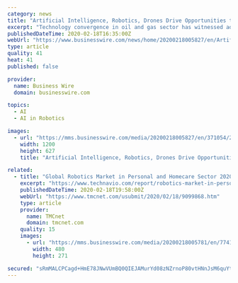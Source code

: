 ```yaml
---
category: news
title: "Artificial Intelligence, Robotics, Drones Drive Opportunities to Transform the Oil & Gas Sector - 2019 - ResearchAndMarkets.com"
excerpt: "Technology convergence in oil and gas sector has witnessed adoption of several technologies such as artificial intelligence (AI), robotic process automation, Big Data analytics, advanced sensor technologies, autonomous robots and drones, which can enable effective inspection of oil rig sites, corrosion and leaks monitoring, enable predictive ..."
publishedDateTime: 2020-02-18T16:35:00Z
webUrl: "https://www.businesswire.com/news/home/20200218005827/en/Artificial-Intelligence-Robotics-Drones-Drive-Opportunities-Transform"
type: article
quality: 41
heat: 41
published: false

provider:
  name: Business Wire
  domain: businesswire.com

topics:
  - AI
  - AI in Robotics

images:
  - url: "https://mms.businesswire.com/media/20200218005827/en/371054/23/ResearchAndMarkets_800px.jpg"
    width: 1200
    height: 627
    title: "Artificial Intelligence, Robotics, Drones Drive Opportunities to Transform the Oil & Gas Sector - 2019 - ResearchAndMarkets.com"

related:
  - title: "Global Robotics Market in Personal and Homecare Sector 2020-2024 | Evolving Opportunities with Blue Frog Robotics SAS and F&P Robotics AG | Technavio"
    excerpt: "https://www.technavio.com/report/robotics-market-in-personal-and-homecare-sector-industry-analysis The market is driven by the emergence of low-price robotic solutions. In addition, the growing use of artificial intelligence is anticipated to boost the growth of the robotics market in personal and homecare sector. With the increasing popularity ..."
    publishedDateTime: 2020-02-18T19:58:00Z
    webUrl: "https://www.tmcnet.com/usubmit/2020/02/18/9099868.htm"
    type: article
    provider:
      name: TMCnet
      domain: tmcnet.com
    quality: 15
    images:
      - url: "https://mms.businesswire.com/media/20200218005781/en/774126/4/Global_Robotics_Market_in_Personal_and_Homecare_Sector_2020-2024.jpg"
        width: 480
        height: 271

secured: "sRmMALCPCagd+HmE78JNwVUmBQ0QIEJAMurYd08zNZrnoP80vtHNnJsM6quYtQES5TnGNhw91AJXdXYiNNaKxJY4Z0hbSG2g1nihbABuL9ixTeBECl/wUeJSoSwJfAyQxi12jdA6WCIvNRojrbIxPvqxLw6lBFmsxZ5QkgCUfhgKAB6x7OozbBsknUeQdS94YrLMXFNxnKxbgR0JjO7yiwVOkkIDkFvHbbOCrreVGdScgmidWirDrPCglajmFpiIqzlpOCwnxpjlYvHPNj53/OM50/dgoafDtgYIufLn8AfHB9cRhCJnaRtO7GyPCEU1l97lnubIuV86f3prFJWQ49d0pSg2BH4X121XAn9YiAKWQMTisyIgT9KJeiFprqiJ+msYEmXGNno3Q08UqT2hElcn2eL2B683EExNO3d6acfS9axdhZcGnh2YLvQ42oDB3vxmP9/2wgUElV9LclIUPM8dRNbPi8kLb6ElZIidy7o=;4LrGNdYW3K55aUxsp8CdCQ=="
---
```


